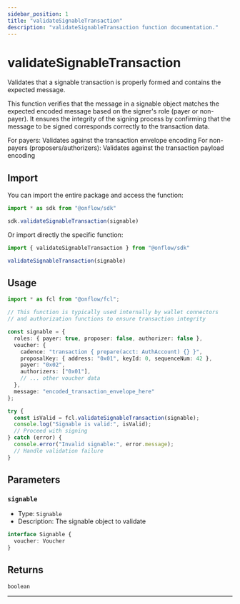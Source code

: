 ```yaml
---
sidebar_position: 1
title: "validateSignableTransaction"
description: "validateSignableTransaction function documentation."
---
```


<!-- THIS DOCUMENT IS AUTO-GENERATED FROM [onflow/sdk/src/wallet-utils/validate-tx.ts](https://github.com/onflow/fcl-js/tree/master/packages/sdk/src/wallet-utils/validate-tx.ts). DO NOT EDIT MANUALLY -->

# validateSignableTransaction

Validates that a signable transaction is properly formed and contains the expected message.

This function verifies that the message in a signable object matches the expected encoded message
based on the signer's role (payer or non-payer). It ensures the integrity of the signing process
by confirming that the message to be signed corresponds correctly to the transaction data.

For payers: Validates against the transaction envelope encoding
For non-payers (proposers/authorizers): Validates against the transaction payload encoding

## Import

You can import the entire package and access the function:

```typescript
import * as sdk from "@onflow/sdk"

sdk.validateSignableTransaction(signable)
```

Or import directly the specific function:

```typescript
import { validateSignableTransaction } from "@onflow/sdk"

validateSignableTransaction(signable)
```

## Usage

```typescript
import * as fcl from "@onflow/fcl";

// This function is typically used internally by wallet connectors
// and authorization functions to ensure transaction integrity

const signable = {
  roles: { payer: true, proposer: false, authorizer: false },
  voucher: {
    cadence: "transaction { prepare(acct: AuthAccount) {} }",
    proposalKey: { address: "0x01", keyId: 0, sequenceNum: 42 },
    payer: "0x02",
    authorizers: ["0x01"],
    // ... other voucher data
  },
  message: "encoded_transaction_envelope_here"
};

try {
  const isValid = fcl.validateSignableTransaction(signable);
  console.log("Signable is valid:", isValid);
  // Proceed with signing
} catch (error) {
  console.error("Invalid signable:", error.message);
  // Handle validation failure
}
```

## Parameters

### `signable` 

- Type: `Signable`
- Description: The signable object to validate

```typescript
interface Signable {
  voucher: Voucher
}
```


## Returns

`boolean`


---